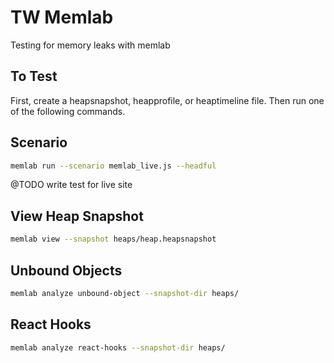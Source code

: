 # TW Memlab

Testing for memory leaks with memlab

## To Test

First, create a heapsnapshot, heapprofile, or heaptimeline file. Then run one of the following commands.

## Scenario

```bash
memlab run --scenario memlab_live.js --headful
```

@TODO write test for live site

## View Heap Snapshot

```bash
memlab view --snapshot heaps/heap.heapsnapshot
```

## Unbound Objects

```bash
memlab analyze unbound-object --snapshot-dir heaps/
```

## React Hooks

```bash
memlab analyze react-hooks --snapshot-dir heaps/
```